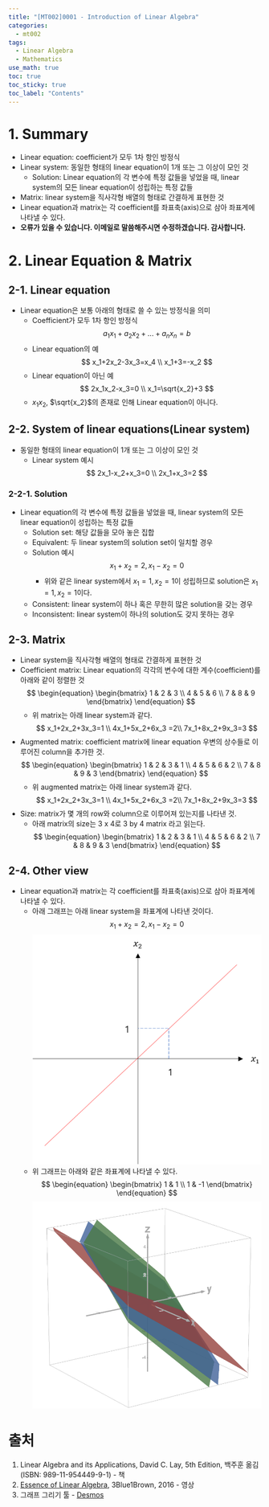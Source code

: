 ```yaml
---
title: "[MT002]0001 - Introduction of Linear Algebra"
categories:
  - mt002
tags:
  - Linear Algebra
  - Mathematics
use_math: true
toc: true
toc_sticky: true
toc_label: "Contents"
---
```


# 1. Summary
- Linear equation: coefficient가 모두 1차 항인 방정식
- Linear system: 동일한 형태의 linear equation이 1개 또는 그 이상이 모인 것
    - Solution: Linear equation의 각 변수에 특정 값들을 넣었을 때, linear system의 모든 linear equation이 성립하는 특정 값들
- Matrix: linear system을 직사각형 배열의 형태로 간결하게 표현한 것
- Linear equation과 matrix는 각 coefficient를 좌표축(axis)으로 삼아 좌표계에 나타낼 수 있다.
- **오류가 있을 수 있습니다. 이메일로 말씀해주시면 수정하겠습니다. 감사합니다.**

# 2. Linear Equation & Matrix
## 2-1. Linear equation
- Linear equation은 보통 아래의 형태로 쓸 수 있는 방정식을 의미
    - Coefficient가 모두 1차 항인 방정식
    $$ a_1x_1+a_2x_2+...+a_nx_n=b $$
    - Linear equation의 예
    $$
    x_1+2x_2-3x_3=x_4 \\
    x_1+3=-x_2
    $$
    - Linear equation이 아닌 예
    $$
    2x_1x_2-x_3=0 \\
    x_1=\sqrt{x_2}+3
    $$
    - $x_1x_2$, $\sqrt{x_2}$의 존재로 인해 Linear equation이 아니다.

## 2-2. System of linear equations(Linear system)
- 동일한 형태의 linear equation이 1개 또는 그 이상이 모인 것
    - Linear system 예시
    $$
    2x_1-x_2+x_3=0 \\
    2x_1+x_3=2
    $$

### 2-2-1. Solution
- Linear equation의 각 변수에 특정 값들을 넣었을 때, linear system의 모든 linear equation이 성립하는 특정 값들
    - Solution set: 해당 값들을 모아 놓은 집합
    - Equivalent: 두 linear system의 solution set이 일치할 경우
    - Solution 예시
    $$
    x_1+x_2=2, x_1-x_2=0
    $$
        - 위와 같은 linear system에서 $x_1=1,x_2=1$이 성립하므로 solution은 $x_1=1,x_2=1$이다.
    - Consistent: linear system이 하나 혹은 무한히 많은 solution을 갖는 경우
    - Inconsistent: linear system이 하나의 solution도 갖지 못하는 경우

## 2-3. Matrix
- Linear system을 직사각형 배열의 형태로 간결하게 표현한 것
- Coefficient matrix: Linear equation의 각각의 변수에 대한 계수(coefficient)를 아래와 같이 정렬한 것
    $$
    \begin{equation}
    \begin{bmatrix}
    1 & 2 & 3 \\
    4 & 5 & 6 \\
    7 & 8 & 9
    \end{bmatrix}
    \end{equation}
    $$
    - 위 matrix는 아래 linear system과 같다.
    $$
    x_1+2x_2+3x_3=1 \\ 4x_1+5x_2+6x_3 =2\\ 7x_1+8x_2+9x_3=3
    $$
- Augmented matrix: coefficient matrix에 linear equation 우변의 상수들로 이루어진 column을 추가한 것.
    $$
    \begin{equation}
    \begin{bmatrix}
    1 & 2 & 3 & 1 \\
    4 & 5 & 6 & 2 \\
    7 & 8 & 9 & 3
    \end{bmatrix}
    \end{equation}
    $$
    - 위 augmented matrix는 아래 linear system과 같다.
    $$
    x_1+2x_2+3x_3=1 \\ 4x_1+5x_2+6x_3 =2\\ 7x_1+8x_2+9x_3=3
    $$
- Size: matrix가 몇 개의 row와 column으로 이루어져 있는지를 나타낸 것.
    - 아래 matrix의 size는 3 x 4로 3 by 4 matrix 라고 읽는다.
        $$
        \begin{equation}
        \begin{bmatrix} 
        1 & 2 & 3 & 1 \\
        4 & 5 & 6 & 2 \\
        7 & 8 & 9 & 3
        \end{bmatrix} 
        \end{equation}
        $$

## 2-4. Other view
- Linear equation과 matrix는 각 coefficient를 좌표축(axis)으로 삼아 좌표계에 나타낼 수 있다.
    - 아래 그래프는 아래 linear system을 좌표계에 나타낸 것이다.
    $$
    x_1+x_2=2, x_1-x_2=0
    $$
    ![img_mt0020001_0001](https://github.com/NewPlus/NewPlus.github.io/blob/master/_posts/img/img_mt0020001_0001.png?raw=true)
    - 위 그래프는 아래와 같은 좌표계에 나타낼 수 있다.
    $$
    \begin{equation}
    \begin{bmatrix}
    1 & 1 \\
    1 & -1
    \end{bmatrix}
    \end{equation}
    $$
    ![img_mt0020001_0002](https://github.com/NewPlus/NewPlus.github.io/blob/master/_posts/img/img_mt0020001_0002.png?raw=true)

# 출처
1. Linear Algebra and its Applications, David C. Lay, 5th Edition, 백주훈 옮김(ISBN: 989-11-954449-9-1) - 책
2. [Essence of Linear Algebra](https://www.youtube.com/watch?v=fNk_zzaMoSs&list=PLZHQObOWTQDPD3MizzM2xVFitgF8hE_ab), 3Blue1Brown, 2016 - 영상
3. 그래프 그리기 툴 - [Desmos](https://www.desmos.com/3d?lang=ko)